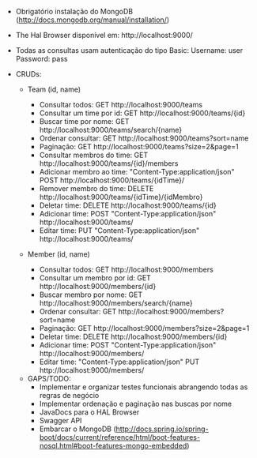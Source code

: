 - Obrigatório instalação do MongoDB (http://docs.mongodb.org/manual/installation/)

- The Hal Browser disponível em: http://localhost:9000/

- Todas as consultas usam autenticação do tipo Basic: 
	Username: user
	Password: pass

- CRUDs:

	- Team (id, name)
		- Consultar todos: GET http://localhost:9000/teams
		- Consultar um time por id: GET http://localhost:9000/teams/{id}
		- Buscar time por nome: GET http://localhost:9000/teams/search/{name}
		- Ordenar consultar: GET http://localhost:9000/teams?sort=name
		- Paginação: GET http://localhost:9000/teams?size=2&page=1
		- Consultar membros do time: GET http://localhost:9000/teams/{id}/members
		- Adicionar membro ao time: "Content-Type:application/json" POST http://localhost:9000/teams/{idTime}/
		- Remover membro do time: DELETE http://localhost:9000/teams/{idTime}/{idMembro}
		- Deletar time: DELETE http://localhost:9000/teams/{id}
		- Adicionar time: POST "Content-Type:application/json" http://localhost:9000/teams/	
		- Editar time: PUT "Content-Type:application/json" http://localhost:9000/teams/
		

	- Member (id, name)
		- Consultar todos: GET http://localhost:9000/members
		- Consultar um membro por id: GET http://localhost:9000/members/{id}
		- Buscar membro por nome: GET http://localhost:9000/members/search/{name}
		- Ordenar consultar: GET http://localhost:9000/members?sort=name
		- Paginação: GET http://localhost:9000/members?size=2&page=1
		- Deletar time: DELETE http://localhost:9000/members/{id}
		- Adicionar time: POST "Content-Type:application/json" http://localhost:9000/members/
		- Editar time: "Content-Type:application/json" PUT http://localhost:9000/members/

	+ GAPS/TODO:
		- Implementar e organizar testes funcionais abrangendo todas as regras de negócio
		- Implementar ordenação e paginação nas buscas por nome
		- JavaDocs para o HAL Browser
		- Swagger API
		- Embarcar o MongoDB (http://docs.spring.io/spring-boot/docs/current/reference/html/boot-features-nosql.html#boot-features-mongo-embedded)
				